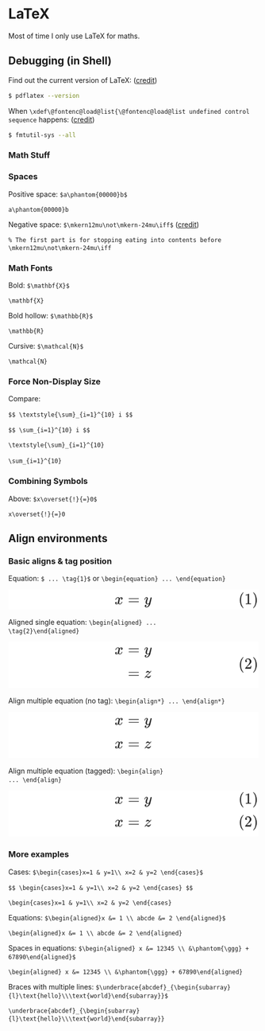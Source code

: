 # LaTeX

Most of time I only use LaTeX for maths.

## Debugging (in Shell)

Find out the current version of LaTeX: \([credit](https://superuser.com/a/492743)\)

```bash
$ pdflatex --version
```

When `\xdef\@fontenc@load@list{\@fontenc@load@list undefined control sequence` happens: \([credit](https://stackoverflow.com/a/60493558/10668706)\)

```bash
$ fmtutil-sys --all
```

### Math Stuff

### Spaces

Positive space: `$a\phantom{00000}b$`

```text
a\phantom{00000}b
```

Negative space: `$\mkern12mu\not\mkern-24mu\iff$` \([credit](https://tex.stackexchange.com/a/67913/206709)\)

```text
% The first part is for stopping eating into contents before
\mkern12mu\not\mkern-24mu\iff
```

### Math Fonts

Bold: `$\mathbf{X}$`

```text
\mathbf{X}
```

Bold hollow: `$\mathbb{R}$`

```text
\mathbb{R}
```

Cursive: `$\mathcal{N}$`

```text
\mathcal{N}
```

### Force Non-Display Size

Compare:

`$$
\textstyle{\sum}_{i=1}^{10} i
$$`

`$$
\sum_{i=1}^{10} i
$$`

```text
\textstyle{\sum}_{i=1}^{10}

\sum_{i=1}^{10}
```

### Combining Symbols

Above: `$x\overset{!}{=}0$`

```text
x\overset{!}{=}0
```

## Align environments

### Basic aligns & tag position

Equation: <code class="nolatex">$ ... \tag{1}$</code>  or <code class="nolatex">\begin{equation} ... \end{equation}</code>

![Equation  with tag](/img/latex_equation.png)

Aligned single equation: <code class="nolatex">\begin{aligned} ... \tag{2}\end{aligned}</code>

![Aligned single equation with tag](/img/latex_aligned.png)

Align multiple equation (no tag): <code class="nolatex">\begin{align*} ... \end{align*}</code>

![Align multiple equation with no tag](/img/latex_align_star.png)

Align multiple equation (tagged): <code class="nolatex">\begin{align} ... \end{align}</code>

![Align multiple equation with tag](/img/latex_align.png)

### More examples

Cases: `$\begin{cases}x=1 & y=1\\ x=2 & y=2 \end{cases}$`

`$$
\begin{cases}x=1 & y=1\\ x=2 & y=2 \end{cases}
$$`

```text
\begin{cases}x=1 & y=1\\ x=2 & y=2 \end{cases}
```

Equations: `$\begin{aligned}x &= 1 \\ abcde &= 2 \end{aligned}$`

```text
\begin{aligned}x &= 1 \\ abcde &= 2 \end{aligned}
```

Spaces in equations: `$\begin{aligned} x &= 12345 \\ &\phantom{\ggg} + 67890\end{aligned}$`

```text
\begin{aligned} x &= 12345 \\ &\phantom{\ggg} + 67890\end{aligned}
```

Braces with multiple lines: `$\underbrace{abcdef}_{\begin{subarray}{l}\text{hello}\\\text{world}\end{subarray}}$`

```text
\underbrace{abcdef}_{\begin{subarray}{l}\text{hello}\\\text{world}\end{subarray}}
```

